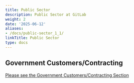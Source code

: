 ```yaml
---
title: Public Sector
description: Public Sector at GitLab
weight: 2
date: '2025-06-12'
aliases:
- /docs/public-sector_1_1/
linkTitle: Public Sector
type: docs
---
```


## Government Customers/Contracting

[Please see the Government Customers/Contracting Section](https://internal.gitlab.com/handbook/sales/public-sector/#government-customerscontracting)
